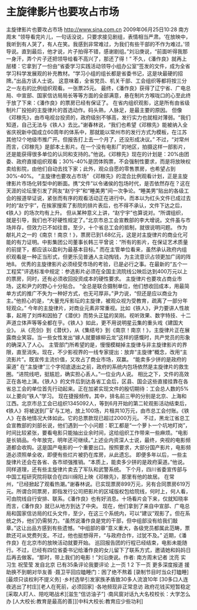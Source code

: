 # 主旋律影片也要攻占市场

主旋律影片也要攻占市场
http://www.sina.com.cn  2009年06月25日10:28  南方周末
“领导看完片儿，一句话没说，只要求接见剧组，表情相当严肃。‘在放映中，我听到有人哭了，有人在笑。我感到非常难过，为我们有些干部的不作为难过。’领导说。直到最后，他才说，片子拍得不错，感谢剧组。”刘沿庚说，“前面听得我那一身汗，弄个片子还把领导给看不高兴了，那还了得！”
不久，《潘作良》就再上层楼：它拿到了一份由“省委学习实践活动领导小组办公室”签发的文件，成为全省学习科学发展观的补充教材。“学习小组的组长都是省委书记，这是块最硬的招牌。”出品方该人士说。
这意味着，全省党员、机关干部、工会组织等都将按三分之一左右的比例组织观看。一张票25元。
最终，《潘作良》获得了辽宁省、广电总局、中宣部、国家信访局局长等等方面的全部满意，悬在制片方喉咙口的心至此终于放了下来：《潘作良》的票房已经有保证了。
在省内组织观影，这是所有由省级制片厂投拍的主旋律片的首选动作。码头熟，人脉足，是最主要的原因。
但像《邓稼先》，由市电视台投资的，政府级别不够高，发行实力也就相对薄弱。“我们知道，自己无法与《铁人》去比。”谢春林说，“我们也希望《邓稼先》能被纳入全省庆祝新中国成立60周年的体系中，那就能以常州市的发行方式为模板，在江苏其他12个地级市推广开。但报告打上去一个月了，还没形成决议。”
不过，“对常州而言，《邓稼先》是部本土影片。在一个没有电影厂的地区，拍摄这样一部影片，还是能获得很多单位的认同和支持的。”他说。《邓稼先》现在的计划是：20%由团委、政府直接组织观看；30%-40%是团体购票，不会强制性要求，而是将放映权卖给影院，由他们自动去找下家；此外，观众自愿的零售票房，也希望占到30%-40%。
“主旋律也要攻占市场”
《邓稼先》的混合比例观看计划，正是主旋律影片市场化转型中的断面。携“文件”以令诸侯的包场时代，是否依然存在？这在天涯的论坛里引发了网友“赵宁宇”和“睡美男”间一次争论。“睡美男”贴出的各级工会的报道举证说，紧张而有序的观看活动正在进行中。而本以为红头文件已成过去时的“赵宁宇”，在挨家搜索了影院的排片表后，也不得不承认，文件下达之后，《铁人》的场次均有上升。
但从某种意义上讲，“赵宁宇”也算说对。“所谓组织，就是引导，我们也不好硬性规定了。”北京市总工会宣教部的李大增说。文件虽与市场并存，但效力已不如往昔。至少，十个省总工会的抵制，就很说明问题。
作为献礼片之一的《南京！南京！》，票房已到1.68亿元，这是对主旋律片的商业化可能的有力证明。中影集团公司董事长韩三平曾说：“所有的影片，在保证艺术质量的前提下，都应该以盈利为最基本目标。”
而在主管单位看来，虽然承认政府内组织观看是一种正当形式，但更乐见普通人主动掏钱，为主流意识占领更加广阔的阵地8。
优秀的主旋律影片必须经受市场的考验，已是必行之事。在最新的“五个一工程奖”评选标准中规定：参选影片必须在全国主流院线公映后达到400万元以上的票房，同时，还有必须收回投资成本的硬性要求。
主旋律片也要攻占商业市场，这和尹力的野心十分贴合。
“全总是联合摄制单位，他们想收回成本，用最简单方式的推广不失为一种好方式，也无可厚非。”尹力说，“但还是应以商业为主。”他担心的是，“大量充斥影坛的主旋律，被观众视为受教育，疏离了一部分年轻观众。”
今年的主旋律片，对商业元素非常重视。比如《铁人》，尹力要讲人性故事，起用了刘烨和因拍了《潜伏》而势头正猛的吴刚。视听效果、数字特技、十二声道立体声等等全都在乎。《铁人》如此，更不用说明星云集的重头戏《建国大业》。
从《亮剑》到《潜伏》，从《集结号》到《南京！南京！》，主旋律片正在展露商业笑容。当一些女性发出“嫁人就要嫁柳云龙”这样的感慨时，共产党员的形象的确深入了人心。
主管部门所希望的是，慢慢模糊掉主旋律与非主旋律影片的界限，直至消失。现在，不少影视界的一线专家提出：放弃“主旋律”概念，改用“主流影片”。既宣传主流价值，又攻占了商业市场，双赢。
“能卖多少拼的是政府的渠道”
在“主旋律”三个字彻底退出之前，政府的系统内包场依然是主旋律片的救生圈。“进院线吧，挺尴尬，确实担心丢人。”一位业内人说。
相比之下，文件的高效正在各地上演。《铁人》的文件后到达各省工会后，区县、国企这些直接挂靠在各省总工会的单位首先行动起来。正在加紧实现文件的殷切期待：工会总人数的5%以上要向“铁人”学习。
现在捷报频传。其中，排名前三甲的分别是北京、上海和江西。北京市总工会已组织1345092人，等到6月开始的第二轮观影活动结束后，《铁人》将被送到厂矿与工地，放上100场，片租共10万元，由市总工会付账。《铁人》在各地情况大体如此。它的总票款现已超过2000万元。
不过，黑龙江省总工会宣教部的刘部长说，他们遇到一个小问题：职工都是“一个萝卜一个坑地盯岗”，时间比较紧张，要看电影只能抽出业余时间，这给组织工作带来一些麻烦。“电影是长销品。今年放完，明年还可继续。”上述业内资深人士说，最终，央视的电影频道都会收购。这是国产电影的一个重要出口。按照要求，大部分国产影片，电影频道必须照单全收，即便有些烂片被扔在库房，从此遗忘。
即便多年以后，一些主旋律片还会在各省、各市顽强推销。“本质上，能卖多少拼的是政府渠道。”他说。
同样道理，还有些主旋律片卖去了军队和武警系统。
下个月，四川省委宣传部与中国工程研究院将联合在四川绵阳上映《邓稼先》，那里有他的故居。
在常州，“已经掀起了观看热潮。”谢春林说。已实现票房899万元，另有合同票房619万元。所谓合同票房，即指发行公司把影片的区域版权包给院线，何时上，何人看，可由院线自行安排、联系。《潘作良》也有好消息。十场看片会下来，仅就知晓率而言，《潘作良》就已从地方到达了中央。
现在，他们拿到了来自中宣部、广电总局和国家信访局的红头文件，至少，在这三个系统内，可以“建议”观影了。但在系统之外，他们仍需努力。“虽然说潘作良是党的干部，但中组部没有给我们敲章。”这让出品方感到有些遗憾。“中组部的章”意义重大，各级党员都属此范畴，票款还可从党费列支。不过，他也挺想得开，“与政府合作，过犹不及。”
近期，《潘作良》在北京市的放映活动就要开始。
巡回报告团的行程已经结束，电影未能随行。不过，已经有四位省委书记给潘作良的女儿留下了联系方式，邀请她和妈妈日后再去做客。“那时，带上我们的电影！”刘沿庚说。作者: 南方周末记者 沈亮 实习生 祝莹莹 发自北京
已有35条评论我要评论
上一页
1
2
下一页
更多深度报道
援助换不到朝对华友善
·聂卫平回应瞌睡门：困了绝不熬着
[录制节目时当众打瞌睡][最烦只谈权利不提义务]
·乡村选举引发家族矛盾致30多人流浪10年
[30多口人连夜逃出了村庄][老人在死前，必须回家]
·各地频现非正常息访 政府花钱买短暂稳定
[采取人盯人、陪吃喝战术][滋生“信访油子”]
·南风窗对话九大名校校长：大学怎么办
[人大校长:教育是最高的善]][中科大校长:教育应少些功利]

